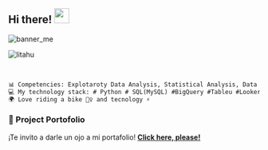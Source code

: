 ## Hi there! <img src="https://raw.githubusercontent.com/iampavangandhi/iampavangandhi/master/gifs/Hi.gif" width="30px">

![banner_me](https://github.com/user-attachments/assets/0c0672f3-3bcf-4465-a9f0-3396e31bc9aa)
<!--Profile Count Badge-->
<p align="left">
  <img src="https://komarev.com/ghpvc/?username=litahu&label=Profile%20views&color=yellowgreen&style=plastic=star" alt="litahu" style="padding-center:20px;" />
</p>

<br>

```diff
📊 Competencies: Explotaroty Data Analysis, Statistical Analysis, Data Visualization y Machine Learning
💻 My technology stack: # Python # SQL(MySQL) #BigQuery #Tableu #Looker Studio y # Git
🌍 Love riding a bike 🚴‍♀️ and tecnology ⚡
```

### 📂 Project Portofolio
¡Te invito a darle un ojo a mi portafolio!
[**Click here, please!**](https://github.com/litahu/Lita-s-Project-Portfolio)


